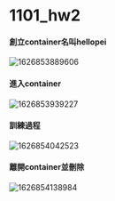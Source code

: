# 1101_hw2
#### 創立container名叫hellopei
![1626853889606](https://user-images.githubusercontent.com/50081603/126458440-6a450701-a0ce-4911-97d5-7316eb753b83.jpg)
#### 進入container
![1626853939227](https://user-images.githubusercontent.com/50081603/126458558-bf5bdd42-50bb-453b-8b04-cdd93285c78a.jpg)
#### 訓練過程
![1626854042523](https://user-images.githubusercontent.com/50081603/126458611-c103d3ce-2626-41b7-b3c5-2ee684f8c272.jpg)
#### 離開container並刪除
![1626854138984](https://user-images.githubusercontent.com/50081603/126458710-6a142031-d09a-48ee-9d4d-5c4014cd846e.jpg)
